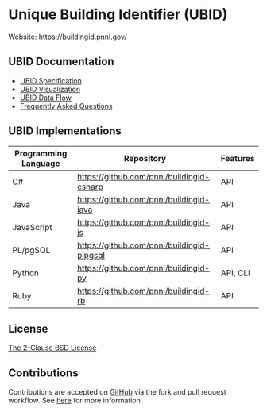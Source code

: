 # Unique Building Identifier (UBID)

Website: https://buildingid.pnnl.gov/

## UBID Documentation

* [UBID Specification](https://github.com/pnnl/buildingid/blob/master/SPEC.md)
* [UBID Visualization](https://github.com/pnnl/buildingid/blob/master/VIZ_GUIDE.md)
* [UBID Data Flow](https://github.com/pnnl/buildingid/blob/master/DATA_FLOW.md)
* [Frequently Asked Questions](https://github.com/pnnl/buildingid/blob/master/FAQ.md)

## UBID Implementations

| Programming Language | Repository | Features |
|-|-|-|
| C# | https://github.com/pnnl/buildingid-csharp | API |
| Java | https://github.com/pnnl/buildingid-java | API |
| JavaScript | https://github.com/pnnl/buildingid-js | API |
| PL/pgSQL | https://github.com/pnnl/buildingid-plpgsql | API |
| Python | https://github.com/pnnl/buildingid-py | API, CLI |
| Ruby | https://github.com/pnnl/buildingid-rb | API |

## License

[The 2-Clause BSD License](https://opensource.org/licenses/BSD-2-Clause)

## Contributions

Contributions are accepted on [GitHub](https://github.com/) via the fork and pull request workflow.
See [here](https://help.github.com/articles/using-pull-requests/) for more information.
